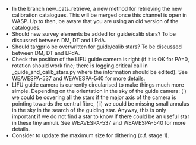 - In the branch new_cats_retrieve, a new method for retrieving the new
  calibration catalogues. This will be merged once this channel is open in WASP.
  Up to then, be aware that you are using an old version of the catalogues.
- Should new survey elements be added for guide/calib stars? To be
  discussed between DM, DT and LPdA.
- Should targprio be overwritten for guide/calib stars? To be discussed
  between DM, DT and LPdA.
- Check the position of the LIFU guide camera is right (if it is OK for PA=0,
  rotation should work fine; there is logging.critical call in
  _guide_and_calib_stars.py where the information should be edited).
  See WEAVESPA-537 and WEAVESPA-540 for more details.
- LIFU guide camera is currently circularised to make things much more simple.
  Depending on the orientation in the sky of the guide camera: (i) we could be
  covering all the stars if the major axis of the camera is pointing towards
  the central fibre, (ii) we could be missing small annulus in the sky in the
  search of the guiding star. Anyway, this is only important if we do not find
  a star to know if there could be an useful star in these tiny annuli.
  See WEAVESPA-537 and WEAVESPA-540 for more details.
- Consider to update the maximum size for dithering (c.f. stage 1).

